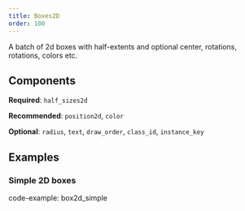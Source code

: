 ```yaml
---
title: Boxes2D
order: 100
---
```


A batch of 2d boxes with half-extents and optional center, rotations, rotations, colors etc.

## Components

**Required**: `half_sizes2d`

**Recommended**: `position2d`, `color`

**Optional**: `radius`, `text`, `draw_order`, `class_id`, `instance_key`

## Examples

### Simple 2D boxes

code-example: box2d_simple

